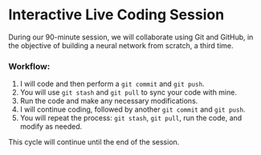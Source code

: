 # Interactive Live Coding Session

During our 90-minute session, we will collaborate using Git and GitHub, in the objective of building a neural network from scratch, a third time.

### Workflow:
1. I will code and then perform a `git commit` and `git push`.
2. You will use `git stash` and `git pull` to sync your code with mine.
3. Run the code and make any necessary modifications.
4. I will continue coding, followed by another `git commit` and `git push`.
5. You will repeat the process: `git stash`, `git pull`, run the code, and modify as needed.

This cycle will continue until the end of the session.


